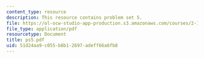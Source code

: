 ```yaml
---
content_type: resource
description: This resource contains problem set 5.
file: https://ol-ocw-studio-app-production.s3.amazonaws.com/courses/2-171-analysis-and-design-of-digital-control-systems-fall-2006/51d24aa9c055b8b12697adeff66a6fb8_ps5.pdf
file_type: application/pdf
resourcetype: Document
title: ps5.pdf
uid: 51d24aa9-c055-b8b1-2697-adeff66a6fb8
---
```

